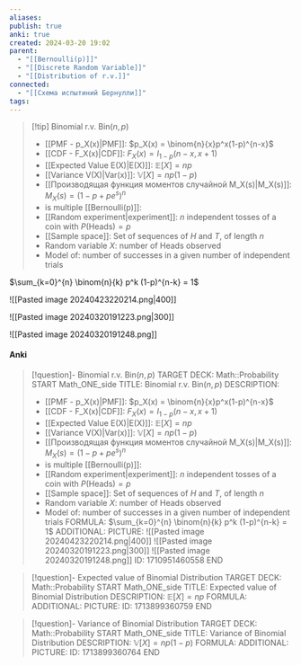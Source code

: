 ```yaml
---
aliases: 
publish: true
anki: true
created: 2024-03-20 19:02
parent:
  - "[[Bernoulli(p)]]"
  - "[[Discrete Random Variable]]"
  - "[[Distribution of r.v.]]"
connected:
  - "[[Схема испытиний Бернулли]]"
tags:
---
```


> [!tip] Binomial r.v.  $\text{Bin}(n, p)$
> - [[PMF - p_X(x)|PMF]]: $p_X(x) = \binom{n}{x}p^x(1-p)^{n-x}$
> - [[CDF - F_X(x)|CDF]]: $F_X(x) = I_{1-p}(n-x, x+1)$
> - [[Expected Value E(X)|E(X)]]: $\mathbb{E}[X] = np$
> - [[Variance V(X)|Var(x)]]: $\mathbb{V}[X] = np(1-p)$
> - [[Производящая функция моментов случайной M_X(s)|M_X(s)]]: $M_X(s) = (1-p+pe^s)^n$  
> - is multiple [[Bernoulli(p)]]:
> - [[Random experiment|experiment]]: $n$ independent tosses of a coin with $P(\text{Heads}) = p$
> - [[Sample space]]: Set of sequences of $H$ and $T$, of length $n$
> - Random variable $X$: number of Heads observed
> - Model of: number of successes in a given number of independent trials

$\sum_{k=0}^{n} \binom{n}{k} p^k (1-p)^{n-k} = 1$

![[Pasted image 20240423220214.png|400]]

![[Pasted image 20240320191223.png|300]]

![[Pasted image 20240320191248.png]]

#### Anki
> [!question]- Binomial r.v.  $\text{Bin}(n, p)$
TARGET DECK: Math::Probability
START
Math_ONE_side
TITLE: Binomial r.v.  $\text{Bin}(n, p)$
DESCRIPTION: 
> - [[PMF - p_X(x)|PMF]]: $p_X(x) = \binom{n}{x}p^x(1-p)^{n-x}$
> - [[CDF - F_X(x)|CDF]]: $F_X(x) = I_{1-p}(n-x, x+1)$
> - [[Expected Value E(X)|E(X)]]: $\mathbb{E}[X] = np$
> - [[Variance V(X)|Var(x)]]: $\mathbb{V}[X] = np(1-p)$
> - [[Производящая функция моментов случайной M_X(s)|M_X(s)]]: $M_X(s) = (1-p+pe^s)^n$  
> - is multiple [[Bernoulli(p)]]:
> - [[Random experiment|experiment]]: $n$ independent tosses of a coin with $P(\text{Heads}) = p$
> - [[Sample space]]: Set of sequences of $H$ and $T$, of length $n$
> - Random variable $X$: number of Heads observed
> - Model of: number of successes in a given number of independent trials
FORMULA: 
$\sum_{k=0}^{n} \binom{n}{k} p^k (1-p)^{n-k} = 1$
ADDITIONAL:
PICTURE:
![[Pasted image 20240423220214.png|400]]
![[Pasted image 20240320191223.png|300]]
![[Pasted image 20240320191248.png]]
ID: 1710951460558
END

> [!question]- Expected value of Binomial Distribution
TARGET DECK: Math::Probability
START
Math_ONE_side
TITLE: Expected value of Binomial Distribution
DESCRIPTION: $\mathbb{E}[X] = np$
FORMULA: 
ADDITIONAL:
PICTURE:
ID: 1713899360759
END

> [!question]- Variance of Binomial Distribution
TARGET DECK: Math::Probability
START
Math_ONE_side
TITLE: Variance of Binomial Distribution
DESCRIPTION: $\mathbb{V}[X] = np(1-p)$
FORMULA: 
ADDITIONAL:
PICTURE:
ID: 1713899360764
END